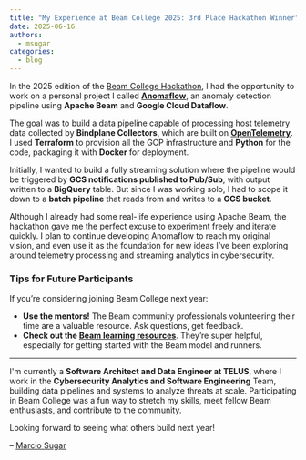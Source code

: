 ```yaml
---
title: "My Experience at Beam College 2025: 3rd Place Hackathon Winner"
date: 2025-06-16
authors:
  - msugar
categories:
  - blog
---
```


In the 2025 edition of the [Beam College Hackathon](https://beamcollege.dev/hackathon/), I had the opportunity to work on a personal project I called [**Anomaflow**](https://github.com/msugar/anomaflow), an anomaly detection pipeline using **Apache Beam** and **Google Cloud Dataflow**.

The goal was to build a data pipeline capable of processing host telemetry data collected by **Bindplane Collectors**, which are built on [**OpenTelemetry**](https://opentelemetry.io/). I used **Terraform** to provision all the GCP infrastructure and **Python** for the code, packaging it with **Docker** for deployment.

Initially, I wanted to build a fully streaming solution where the pipeline would be triggered by **GCS notifications published to Pub/Sub**, with output written to a **BigQuery** table. But since I was working solo, I had to scope it down to a **batch pipeline** that reads from and writes to a **GCS bucket**.

Although I already had some real-life experience using Apache Beam, the hackathon gave me the perfect excuse to experiment freely and iterate quickly. I plan to continue developing Anomaflow to reach my original vision, and even use it as the foundation for new ideas I’ve been exploring around telemetry processing and streaming analytics in cybersecurity.

### Tips for Future Participants

If you’re considering joining Beam College next year:

- **Use the mentors!** The Beam community professionals volunteering their time are a valuable resource. Ask questions, get feedback.
- **Check out the [Beam learning resources](https://beam.apache.org/get-started/resources/learning-resources/)**. They’re super helpful, especially for getting started with the Beam model and runners.

---

I'm currently a **Software Architect and Data Engineer at TELUS**, where I work in the **Cybersecurity Analytics and Software Engineering** Team, building data pipelines and systems to analyze threats at scale. Participating in Beam College was a fun way to stretch my skills, meet fellow Beam enthusiasts, and contribute to the community.

Looking forward to seeing what others build next year!

– [Marcio Sugar](https://www.linkedin.com/in/marcio-sugar/)

